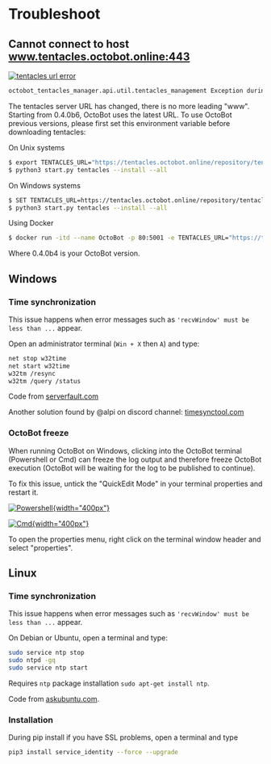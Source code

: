 Troubleshoot
============

Cannot connect to host www.tentacles.octobot.online:443
-------------------------------------------------------

[![tentacles url error](https://raw.githubusercontent.com/Drakkar-Software/OctoBot/assets/wiki_resources/troubleshoot-tentacles-url-error.png)](https://raw.githubusercontent.com/Drakkar-Software/OctoBot/assets/wiki_resources/troubleshoot-tentacles-url-error.png)

``` bash
octobot_tentacles_manager.api.util.tentacles_management Exception during InstallWorker processing: Cannot connect to host www.tentacles.octobot.online:443 ssl:default [No address associated with hostname] (ClientConnectorError)
```

The tentacles server URL has changed, there is no more leading "www". Starting from 0.4.0b6, OctoBot uses the latest URL. To use OctoBot previous versions, please first set this environment variable before downloading tentacles:

On Unix systems

``` bash
$ export TENTACLES_URL="https://tentacles.octobot.online/repository/tentacles/officials/packages/full/base/0.4.0b4/any_platform.zip"
$ python3 start.py tentacles --install --all
```

On Windows systems

``` bash
$ SET TENTACLES_URL=https://tentacles.octobot.online/repository/tentacles/officials/packages/full/base/0.4.0b4/any_platform.zip
$ python3 start.py tentacles --install --all
```

Using Docker

``` bash
$ docker run -itd --name OctoBot -p 80:5001 -e TENTACLES_URL="https://tentacles.octobot.online/repository/tentacles/officials/packages/full/base/0.4.0b4/any_platform.zip" -v $(pwd)/user:/octobot/user -v $(pwd)/tentacles:/octobot/tentacles -v $(pwd)/logs:/octobot/logs drakkarsoftware/octobot:stable
```

Where 0.4.0b4 is your OctoBot version.

Windows
-------

### Time synchronization

This issue happens when error messages such as `'recvWindow' must be less than ...` appear.

Open an administrator terminal (`Win + X` then `A`) and type:

``` bash
net stop w32time
net start w32time
w32tm /resync
w32tm /query /status
```

Code from [serverfault.com](https://serverfault.com/questions/294787/how-do-i-force-sync-the-time-on-windows-workstation-or-server)

Another solution found by @alpi on discord channel: [timesynctool.com](http://www.timesynctool.com)

### OctoBot freeze

When running OctoBot on Windows, clicking into the OctoBot terminal (Powershell or Cmd) can freeze the log output and therefore freeze OctoBot execution (OctoBot will be waiting for the log to be published to continue).

To fix this issue, untick the "QuickEdit Mode" in your terminal properties and restart it.

[![Powershell](https://raw.githubusercontent.com/Drakkar-Software/OctoBot/assets/wiki_resources/powerShellEditMode.jpg){width="400px"}](https://raw.githubusercontent.com/Drakkar-Software/OctoBot/assets/wiki_resources/powerShellEditMode.jpg)

[![Cmd](https://raw.githubusercontent.com/Drakkar-Software/OctoBot/assets/wiki_resources/cmdQuickEdit.jpg){width="400px"}](https://raw.githubusercontent.com/Drakkar-Software/OctoBot/assets/wiki_resources/cmdQuickEdit.jpg)

To open the properties menu, right click on the terminal window header and select "properties".

Linux
-----

### Time synchronization

This issue happens when error messages such as `'recvWindow' must be less than ...` appear.

On Debian or Ubuntu, open a terminal and type:

``` bash
sudo service ntp stop
sudo ntpd -gq
sudo service ntp start
```

Requires `ntp` package installation `sudo apt-get install ntp`.

Code from
[askubuntu.com](https://askubuntu.com/questions/254826/how-to-force-a-clock-update-using-ntp#256004).

### Installation

During pip install if you have SSL problems, open a terminal and type

``` bash
pip3 install service_identity --force --upgrade
```
